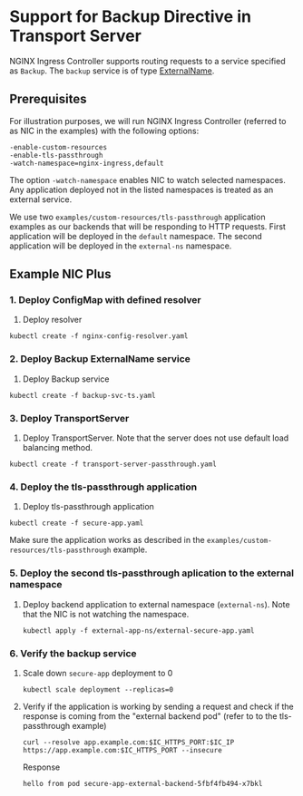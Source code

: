 # Support for Backup Directive in Transport Server

NGINX Ingress Controller supports routing requests to a service specified as `Backup`.
The `backup` service is of type
[ExternalName](https://kubernetes.io/docs/concepts/services-networking/service/#externalname).

## Prerequisites

For illustration purposes, we will run NGINX Ingress Controller (referred to as NIC in the examples) with the following options:

```shell
-enable-custom-resources
-enable-tls-passthrough
-watch-namespace=nginx-ingress,default
```

The option `-watch-namespace` enables NIC to watch selected namespaces. Any application deployed not in the listed namespaces
is treated as an external service.

We use two ```examples/custom-resources/tls-passthrough``` application examples as our backends that will be
responding to HTTP requests. First application will be deployed in the `default` namespace. The second application will
be deployed in the `external-ns` namespace.

## Example NIC Plus

### 1. Deploy ConfigMap with defined resolver

1. Deploy resolver

  ```shell
  kubectl create -f nginx-config-resolver.yaml
  ```

### 2. Deploy Backup ExternalName service

1. Deploy Backup service

  ```shell
  kubectl create -f backup-svc-ts.yaml
  ```

### 3. Deploy TransportServer

1. Deploy TransportServer. Note that the server does not use default load balancing method.

  ```shell
  kubectl create -f transport-server-passthrough.yaml
  ```

### 4. Deploy the tls-passthrough application

1. Deploy tls-passthrough application

  ```shell
  kubectl create -f secure-app.yaml
  ```

Make sure the application works as described in the ```examples/custom-resources/tls-passthrough``` example.

### 5. Deploy the second tls-passthrough aplication to the external namespace

1. Deploy backend application to external namespace (```external-ns```). Note that the NIC is not watching the namespace.

    ```shell
    kubectl apply -f external-app-ns/external-secure-app.yaml
    ```

### 6. Verify the backup service

1. Scale down `secure-app` deployment to 0

    ```shell
    kubectl scale deployment --replicas=0
    ```

1. Verify if the application is working by sending a request and check if the response is coming from the "external
   backend pod" (refer to to the tls-passthrough example)

    ```shell
    curl --resolve app.example.com:$IC_HTTPS_PORT:$IC_IP https://app.example.com:$IC_HTTPS_PORT --insecure
    ```

    Response

    ```shell
    hello from pod secure-app-external-backend-5fbf4fb494-x7bkl
    ```

